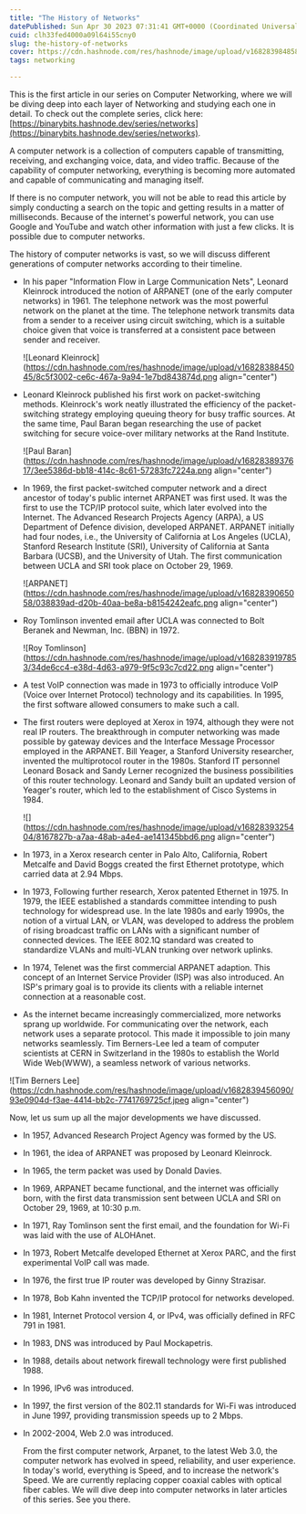 ```yaml
---
title: "The History of Networks"
datePublished: Sun Apr 30 2023 07:31:41 GMT+0000 (Coordinated Universal Time)
cuid: clh33fed4000a09l64i55cny0
slug: the-history-of-networks
cover: https://cdn.hashnode.com/res/hashnode/image/upload/v1682839848580/decbb436-27bc-473a-a353-68c0fe492003.png
tags: networking

---
```


This is the first article in our series on Computer Networking, where we will be diving deep into each layer of Networking and studying each one in detail. To check out the complete series, click here: [https://binarybits.hashnode.dev/series/networks](https://binarybits.hashnode.dev/series/networks).

A computer network is a collection of computers capable of transmitting, receiving, and exchanging voice, data, and video traffic. Because of the capability of computer networking, everything is becoming more automated and capable of communicating and managing itself.

If there is no computer network, you will not be able to read this article by simply conducting a search on the topic and getting results in a matter of milliseconds. Because of the internet's powerful network, you can use Google and YouTube and watch other information with just a few clicks. It is possible due to computer networks.

The history of computer networks is vast, so we will discuss different generations of computer networks according to their timeline.

* In his paper "Information Flow in Large Communication Nets", Leonard Kleinrock introduced the notion of ARPANET (one of the early computer networks) in 1961. The telephone network was the most powerful network on the planet at the time. The telephone network transmits data from a sender to a receiver using circuit switching, which is a suitable choice given that voice is transferred at a consistent pace between sender and receiver.
    
    ![Leonard Kleinrock](https://cdn.hashnode.com/res/hashnode/image/upload/v1682838845045/8c5f3002-ce6c-467a-9a94-1e7bd843874d.png align="center")
    
* Leonard Kleinrock published his first work on packet-switching methods. Kleinrock's work neatly illustrated the efficiency of the packet-switching strategy employing queuing theory for busy traffic sources. At the same time, Paul Baran began researching the use of packet switching for secure voice-over military networks at the Rand Institute.
    
    ![Paul Baran](https://cdn.hashnode.com/res/hashnode/image/upload/v1682838937617/3ee5386d-bb18-414c-8c61-57283fc7224a.png align="center")
    
* In 1969, the first packet-switched computer network and a direct ancestor of today's public internet ARPANET was first used. It was the first to use the TCP/IP protocol suite, which later evolved into the Internet. The Advanced Research Projects Agency (ARPA), a US Department of Defence division, developed ARPANET. ARPANET initially had four nodes, i.e., the University of California at Los Angeles (UCLA), Stanford Research Institute (SRI), University of California at Santa Barbara (UCSB), and the University of Utah. The first communication between UCLA and SRI took place on October 29, 1969.
    
    ![ARPANET](https://cdn.hashnode.com/res/hashnode/image/upload/v1682839065058/038839ad-d20b-40aa-be8a-b8154242eafc.png align="center")
    
* Roy Tomlinson invented email after UCLA was connected to Bolt Beranek and Newman, Inc. (BBN) in 1972.
    
    ![Roy Tomlinson](https://cdn.hashnode.com/res/hashnode/image/upload/v1682839197853/34de6cc4-e38d-4d63-a979-9f5c93c7cd22.png align="center")
    
* A test VoIP connection was made in 1973 to officially introduce VoIP (Voice over Internet Protocol) technology and its capabilities. In 1995, the first software allowed consumers to make such a call.
    
* The first routers were deployed at Xerox in 1974, although they were not real IP routers. The breakthrough in computer networking was made possible by gateway devices and the Interface Message Processor employed in the ARPANET. Bill Yeager, a Stanford University researcher, invented the multiprotocol router in the 1980s. Stanford IT personnel Leonard Bosack and Sandy Lerner recognized the business possibilities of this router technology. Leonard and Sandy built an updated version of Yeager's router, which led to the establishment of Cisco Systems in 1984.
    
    ![](https://cdn.hashnode.com/res/hashnode/image/upload/v1682839325404/8167827b-a7aa-48ab-a4e4-ae141345bbd6.png align="center")
    
* In 1973, in a Xerox research center in Palo Alto, California, Robert Metcalfe and David Boggs created the first Ethernet prototype, which carried data at 2.94 Mbps.
    
* In 1973, Following further research, Xerox patented Ethernet in 1975. In 1979, the IEEE established a standards committee intending to push technology for widespread use. In the late 1980s and early 1990s, the notion of a virtual LAN, or VLAN, was developed to address the problem of rising broadcast traffic on LANs with a significant number of connected devices. The IEEE 802.1Q standard was created to standardize VLANs and multi-VLAN trunking over network uplinks.
    
* In 1974, Telenet was the first commercial ARPANET adaption. This concept of an Internet Service Provider (ISP) was also introduced. An ISP's primary goal is to provide its clients with a reliable internet connection at a reasonable cost.
    
* As the internet became increasingly commercialized, more networks sprang up worldwide. For communicating over the network, each network uses a separate protocol. This made it impossible to join many networks seamlessly. Tim Berners-Lee led a team of computer scientists at CERN in Switzerland in the 1980s to establish the World Wide Web(WWW), a seamless network of various networks.
    

![Tim Berners Lee](https://cdn.hashnode.com/res/hashnode/image/upload/v1682839456090/93e0904d-f3ae-4414-bb2c-7741769725cf.jpeg align="center")

Now, let us sum up all the major developments we have discussed.

* In 1957, Advanced Research Project Agency was formed by the US.
    
* In 1961, the idea of ARPANET was proposed by Leonard Kleinrock.
    
* In 1965, the term packet was used by Donald Davies.
    
* In 1969, ARPANET became functional, and the internet was officially born, with the first data transmission sent between UCLA and SRI on October 29, 1969, at 10:30 p.m.
    
* In 1971, Ray Tomlinson sent the first email, and the foundation for Wi-Fi was laid with the use of ALOHAnet.
    
* In 1973, Robert Metcalfe developed Ethernet at Xerox PARC, and the first experimental VoIP call was made.
    
* In 1976, the first true IP router was developed by Ginny Strazisar.
    
* In 1978, Bob Kahn invented the TCP/IP protocol for networks developed.
    
* In 1981, Internet Protocol version 4, or IPv4, was officially defined in RFC 791 in 1981.
    
* In 1983, DNS was introduced by Paul Mockapetris.
    
* In 1988, details about network firewall technology were first published 1988.
    
* In 1996, IPv6 was introduced.
    
* In 1997, the first version of the 802.11 standards for Wi-Fi was introduced in June 1997, providing transmission speeds up to 2 Mbps.
    
* In 2002-2004, Web 2.0 was introduced.
    
    From the first computer network, Arpanet, to the latest Web 3.0, the computer network has evolved in speed, reliability, and user experience. In today's world, everything is Speed, and to increase the network's Speed. We are currently replacing copper coaxial cables with optical fiber cables. We will dive deep into computer networks in later articles of this series. See you there.